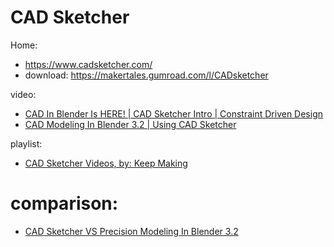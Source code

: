 # CAD Sketcher
Home:
- https://www.cadsketcher.com/
- download: https://makertales.gumroad.com/l/CADsketcher

video:
- [CAD In Blender Is HERE! | CAD Sketcher Intro | Constraint Driven Design](https://youtu.be/92QmjS-xDaI)
- [CAD Modeling In Blender 3.2 | Using CAD Sketcher](https://youtu.be/1jNDLUDL0gc)

playlist:
- [CAD Sketcher Videos, by: Keep Making](https://www.youtube.com/playlist?list=PL6Fiih6ItYsXlk87595sDny7VnvQu3PoS)

# comparison:
- [CAD Sketcher VS Precision Modeling In Blender 3.2](https://youtu.be/0Sg3MN0fkb4)

